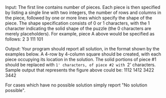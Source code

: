 Input:
The first line contains number of pieces. Each piece is then specified by
listing a single line with two integers, the number of rows and columns in
the piece, followed by one or more lines which specify the shape of the
piece. The shape specification consists of 0 or 1 characters, with the 1
character indicating the solid shape of the puzzle (the 0 characters are
merely placeholders). For example, piece A above would be specified as
follows:
2 3
111
101

Output:
Your program should report all solution, in the format shown by the
examples below. A 4-row by 4-column square should be created, with
each piece occupying its location in the solution. The solid portions of
piece #1 should be replaced with `1' characters, of piece #2 with `2'
characters.
Sample output that represents the figure above could be:
1112
1412
3422
3442

For cases which have no possible solution simply report "No solution
possible".
